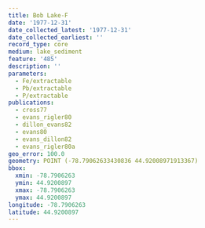 ```yaml
---
title: Bob Lake-F
date: '1977-12-31'
date_collected_latest: '1977-12-31'
date_collected_earliest: ''
record_type: core
medium: lake_sediment
feature: '485'
description: ''
parameters:
  - Fe/extractable
  - Pb/extractable
  - P/extractable
publications:
  - cross77
  - evans_rigler80
  - dillon_evans82
  - evans80
  - evans_dillon82
  - evans_rigler80a
geo_error: 100.0
geometry: POINT (-78.79062633430836 44.92008971913367)
bbox:
  xmin: -78.7906263
  ymin: 44.9200897
  xmax: -78.7906263
  ymax: 44.9200897
longitude: -78.7906263
latitude: 44.9200897
---
```

